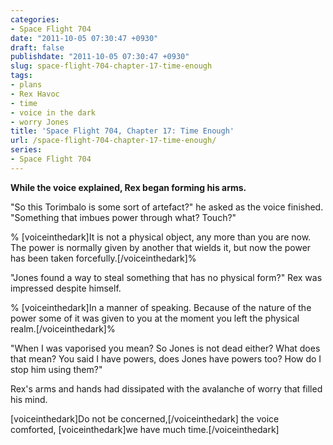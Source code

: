 ```yaml
---
categories:
- Space Flight 704
date: "2011-10-05 07:30:47 +0930"
draft: false
publishdate: "2011-10-05 07:30:47 +0930"
slug: space-flight-704-chapter-17-time-enough
tags:
- plans
- Rex Havoc
- time
- voice in the dark
- worry Jones
title: 'Space Flight 704, Chapter 17: Time Enough'
url: /space-flight-704-chapter-17-time-enough/
series:
- Space Flight 704
---
```

**While the voice explained, Rex began forming his arms.**

"So this Torimbalo is some sort of artefact?" he asked as the voice
finished. "Something that imbues power through what? Touch?"

% \[voiceinthedark\]It is not a physical object, any more than you are
now. The power is normally given by another that wields it, but now the
power has been taken forcefully.\[/voiceinthedark\]%

"Jones found a way to steal something that has no physical form?" Rex
was impressed despite himself.

% \[voiceinthedark\]In a manner of speaking. Because of the nature of
the power some of it was given to you at the moment you left the
physical realm.\[/voiceinthedark\]%

"When I was vaporised you mean? So Jones is not dead either? What does
that mean? You said I have powers, does Jones have powers too? How do I
stop him using them?"

Rex's arms and hands had dissipated with the avalanche of worry that
filled his mind.

\[voiceinthedark\]Do not be concerned,\[/voiceinthedark\] the voice
comforted, \[voiceinthedark\]we have much time.\[/voiceinthedark\]
